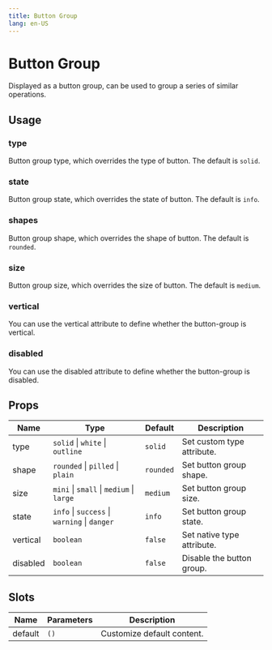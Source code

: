 ```yaml
---
title: Button Group
lang: en-US
---
```


# Button Group

Displayed as a button group, can be used to group a series of similar operations.

## Usage

### type

Button group type, which overrides the type of button. The default is `solid`.

<demo src="../../../example/button-group/types.vue"></demo>

### state

Button group state, which overrides the state of button. The default is `info`.

<demo src="../../../example/button-group/states.vue"></demo>

### shapes

Button group shape, which overrides the shape of button. The default is `rounded`.

<demo src="../../../example/button-group/shapes.vue"></demo>

### size

Button group size, which overrides the size of button. The default is `medium`.

<demo src="../../../example/button-group/sizes.vue"></demo>

### vertical

You can use the vertical attribute to define whether the button-group is vertical.

<demo src="../../../example/button-group/vertical.vue"></demo>

### disabled

You can use the disabled attribute to define whether the button-group is disabled.

<demo src="../../../example/button-group/disabled.vue"></demo>

## Props

| Name     | Type                                         | Default   | Description                |
| -------- | -------------------------------------------- | --------- | -------------------------- |
| type     | `solid` \| `white` \| `outline`              | `solid`   | Set custom type attribute. |
| shape    | `rounded` \| `pilled` \| `plain`             | `rounded` | Set button group shape.    |
| size     | `mini` \| `small` \| `medium` \| `large`     | `medium`  | Set button group size.     |
| state    | `info` \| `success` \| `warning` \| `danger` | `info`    | Set button group state.    |
| vertical | `boolean`                                    | `false`   | Set native type attribute. |
| disabled | `boolean`                                    | `false`   | Disable the button group.  |

## Slots

| Name    | Parameters | Description                |
| ------- | ---------- | -------------------------- |
| default | `()`       | Customize default content. |
